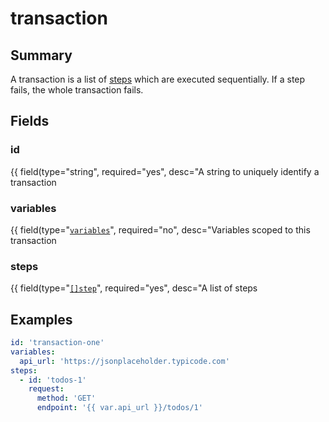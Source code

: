 # transaction

## Summary

A transaction is a list of [steps](https://github.com/getapid/apid-cli/tree/22534ec0dafbcd65c14c4b649fbab9b5f7ae7398/docs/step/README.md) which are executed sequentially. If a step fails, the whole transaction fails.

## Fields

### id

{{ field\(type="string", required="yes", desc="A string to uniquely identify a transaction

### variables

{{ field\(type="[`variables`](https://github.com/getapid/apid-cli/tree/22534ec0dafbcd65c14c4b649fbab9b5f7ae7398/docs/variables/README.md)", required="no", desc="Variables scoped to this transaction

### steps

{{ field\(type="[`[]step`](https://github.com/getapid/apid-cli/tree/22534ec0dafbcd65c14c4b649fbab9b5f7ae7398/docs/step/README.md)", required="yes", desc="A list of steps

## Examples

```yaml
id: 'transaction-one'
variables:
  api_url: 'https://jsonplaceholder.typicode.com'
steps:
  - id: 'todos-1'
    request:
      method: 'GET'
      endpoint: '{{ var.api_url }}/todos/1'
```


